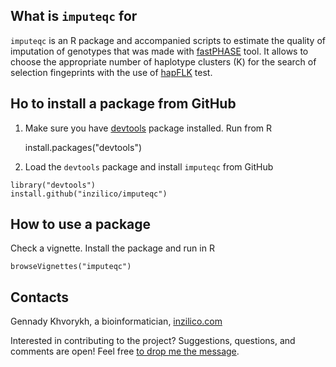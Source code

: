 What is `imputeqc` for
----------------------

`imputeqc` is an R package and accompanied scripts to estimate the quality of imputation of genotypes that was made with [fastPHASE](http://scheet.org/software.html) tool. It allows to choose the appropriate number of haplotype clusters (K) for the search of selection fingeprints with the use of [hapFLK](https://forge-dga.jouy.inra.fr/projects/hapflk) test.   

Ho to install a package from GitHub
-----------------------------------

1. Make sure you have [devtools](https://github.com/r-lib/devtools) package installed. Run from R

    install.packages("devtools")

2. Load the `devtools` package and install `imputeqc` from GitHub

```
library("devtools")
install.github("inzilico/imputeqc")
```

How to use a package
--------------------

Check a vignette. Install the package and run in R 

    browseVignettes("imputeqc")

Contacts
--------
Gennady Khvorykh, a bioinformatician, [inzilico.com](http://inzilico.com)

Interested in contributing to the project? Suggestions, questions, and comments are open! Feel free [to drop me the message](http://www.inzilico.com/contacts/).
